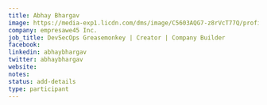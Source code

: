 ```yaml
---
title: Abhay Bhargav
image: https://media-exp1.licdn.com/dms/image/C5603AQG7-z8rVcT77Q/profile-displayphoto-shrink_800_800/0?e=1597276800&v=beta&t=gBpWaUynKuh3PRmNtCq2QJFaRI7QIkdamLr6R_h-lwE
company: empresawe45 Inc.
job_title: DevSecOps Greasemonkey | Creator | Company Builder
facebook: 
linkedin: abhaybhargav
twitter: abhaybhargav
website:
notes:
status: add-details
type: participant
---
```



